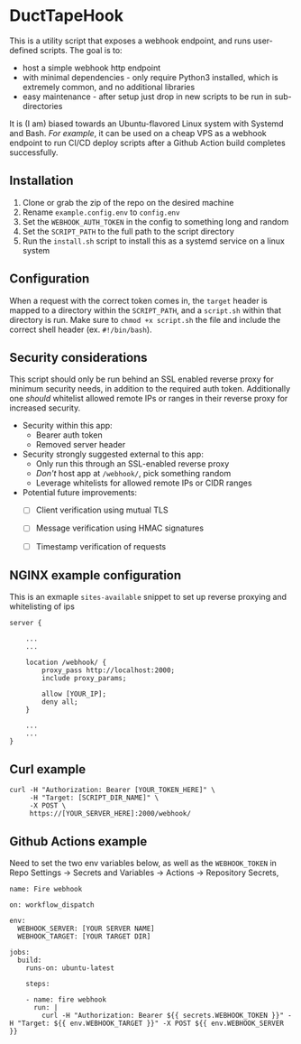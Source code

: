 
# DuctTapeHook


This is a utility script that exposes a webhook endpoint, and runs user-defined scripts. The goal is to:

- host a simple webhook http endpoint
- with minimal dependencies - only require Python3 installed, which is extremely common, and no additional libraries
- easy maintenance - after setup just drop in new scripts to be run in sub-directories

It is (I am) biased towards an Ubuntu-flavored Linux system with Systemd and Bash. *For example*, it can be used on a cheap VPS as a webhook endpoint to run CI/CD deploy scripts after a Github Action build completes successfully.


## Installation

1. Clone or grab the zip of the repo on the desired machine
2. Rename `example.config.env` to `config.env`
3. Set the `WEBHOOK_AUTH_TOKEN` in the config to something long and random
4. Set the `SCRIPT_PATH` to the full path to the script directory
5. Run the `install.sh` script to install this as a systemd service on a linux system

## Configuration

When a request with the correct token comes in, the `target` header is mapped to a directory within the `SCRIPT_PATH`, and a `script.sh` within that directory is run. Make sure to `chmod +x script.sh` the file and include the correct shell header (ex. `#!/bin/bash`).


## Security considerations

This script should only be run behind an SSL enabled reverse proxy for minimum security needs, in addition to the required auth token. Additionally one *should* whitelist allowed remote IPs or ranges in their reverse proxy for increased security.

- Security within this app:
    - Bearer auth token
    - Removed server header
- Security strongly suggested external to this app:
    - Only run this through an SSL-enabled reverse proxy
    - _Don't_ host app at `/webhook/`, pick something random
    - Leverage whitelists for allowed remote IPs or CIDR ranges
- Potential future improvements:
    - [ ] Client verification using mutual TLS
    - [ ] Message verification using HMAC signatures
    - [ ] Timestamp verification of requests


## NGINX example configuration
This is an exmaple `sites-available` snippet to set up reverse proxying and whitelisting of ips

```
server {

    ...
    ...

    location /webhook/ {
        proxy_pass http://localhost:2000;
        include proxy_params;

        allow [YOUR_IP];
        deny all;
    }

    ...
    ...
}

```

## Curl example

```
curl -H "Authorization: Bearer [YOUR_TOKEN_HERE]" \
     -H "Target: [SCRIPT_DIR_NAME]" \
     -X POST \
     https://[YOUR_SERVER_HERE]:2000/webhook/
```

## Github Actions example

Need to set the two env variables below, as well as the `WEBHOOK_TOKEN` in Repo Settings -> Secrets and Variables -> Actions -> Repository Secrets,

```
name: Fire webhook

on: workflow_dispatch

env:
  WEBHOOK_SERVER: [YOUR SERVER NAME]
  WEBHOOK_TARGET: [YOUR TARGET DIR]

jobs:
  build:
    runs-on: ubuntu-latest
        
    steps:
      
    - name: fire webhook
      run: |
        curl -H "Authorization: Bearer ${{ secrets.WEBHOOK_TOKEN }}" -H "Target: ${{ env.WEBHOOK_TARGET }}" -X POST ${{ env.WEBHOOK_SERVER }}
```